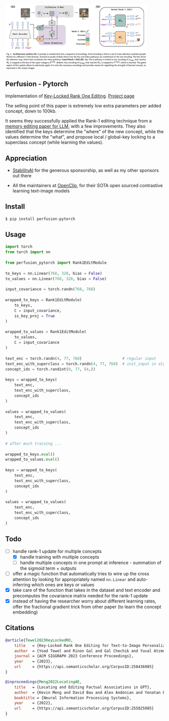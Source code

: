 <img src="./key-locked-rank-1-editing.png" width="450px"></img>

## Perfusion - Pytorch

Implementation of <a href="https://arxiv.org/abs/2305.01644">Key-Locked Rank One Editing</a>. <a href="https://research.nvidia.com/labs/par/Perfusion/">Project page</a>

The selling point of this paper is extremely low extra parameters per added concept, down to 100kb.

It seems they successfully applied the Rank-1 editing technique from a <a href="https://arxiv.org/abs/2202.05262">memory editing paper for LLM</a>, with a few improvements. They also identified that the keys determine the "where" of the new concept, while the values determine the "what", and propose local / global-key locking to a superclass concept (while learning the values).

## Appreciation

- <a href="https://stability.ai/">StabilityAI</a> for the generous sponsorship, as well as my other sponsors out there

- All the maintainers at <a href="https://github.com/mlfoundations/open_clip">OpenClip</a>, for their SOTA open sourced contrastive learning text-image models

## Install

```bash
$ pip install perfusion-pytorch
```

## Usage

```python
import torch
from torch import nn

from perfusion_pytorch import Rank1EditModule

to_keys = nn.Linear(768, 320, bias = False)
to_values = nn.Linear(768, 320, bias = False)

input_covariance = torch.randn(768, 768)

wrapped_to_keys = Rank1EditModule(
    to_keys,
    C = input_covariance,
    is_key_proj = True
)

wrapped_to_values = Rank1EditModule(
    to_values,
    C = input_covariance
)

text_enc = torch.randn(4, 77, 768)                  # regular input
text_enc_with_superclass = torch.randn(4, 77, 768)  # init_input in algorithm 1, for key-locking
concept_ids = torch.randint(0, 77, (4,))

keys = wrapped_to_keys(
    text_enc,
    text_enc_with_superclass,
    concept_ids
)

values = wrapped_to_values(
    text_enc,
    text_enc_with_superclass,
    concept_ids
)

# after much training ...

wrapped_to_keys.eval()
wrapped_to_values.eval()

keys = wrapped_to_keys(
    text_enc,
    text_enc_with_superclass,
    concept_ids
)

values = wrapped_to_values(
    text_enc,
    text_enc_with_superclass,
    concept_ids
)
```

## Todo

- [ ] handle rank-1 update for multiple concepts
    - [x] handle training with multiple concepts
    - [ ] handle multiple concepts in one prompt at inference - summation of the sigmoid term + outputs
- [ ] offer a magic function that automatically tries to wire up the cross attention by looking for appropriately named `nn.Linear` and auto-inferring which ones are keys or values
- [x] take care of the function that takes in the dataset and text encoder and precomputes the covariance matrix needed for the rank-1 update
- [x] instead of having the researcher worry about different learning rates, offer the fractional gradient trick from other paper (to learn the concept embedding)

## Citations

```bibtex
@article{Tewel2023KeyLockedRO,
    title   = {Key-Locked Rank One Editing for Text-to-Image Personalization},
    author  = {Yoad Tewel and Rinon Gal and Gal Chechik and Yuval Atzmon},
    journal = {ACM SIGGRAPH 2023 Conference Proceedings},
    year    = {2023},
    url     = {https://api.semanticscholar.org/CorpusID:258436985}
}
```

```bibtex
@inproceedings{Meng2022LocatingAE,
    title   = {Locating and Editing Factual Associations in GPT},
    author  = {Kevin Meng and David Bau and Alex Andonian and Yonatan Belinkov},
    booktitle = {Neural Information Processing Systems},
    year    = {2022},
    url     = {https://api.semanticscholar.org/CorpusID:255825985}
}
```

